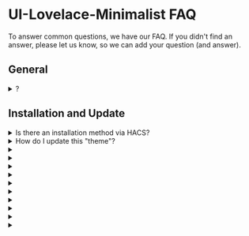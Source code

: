 # UI-Lovelace-Minimalist FAQ
To answer common questions, we have our FAQ. If you didn't find an answer, please let us know, so we can add your question (and answer).  

## General
<details>
<summary>?</summary>
...
</details>

## Installation and Update
<details>
<summary>Is there an installation method via HACS?</summary>
We are working on this. As soon as it is available, we will make an announcement.
</details>
<details>
<summary>How do I update this "theme"?</summary>
Updating this "theme" is easy and straightforward. Do as you did for the initial installation and download the files from the repository. [See here for detailed instructions](README.md#update).
</details>

<details>
<summary></summary>
</details>
<details>
<summary></summary>
</details>
<details>
<summary></summary>
</details>
<details>
<summary></summary>
</details>
<details>
<summary></summary>
</details>
<details>
<summary></summary>
</details>
<details>
<summary></summary>
</details>
<details>
<summary></summary>
</details>
<details>
<summary></summary>
</details>
<details>
<summary></summary>
</details>